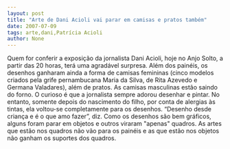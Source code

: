 ```yaml
---
layout: post
title: "Arte de Dani Acioli vai parar em camisas e pratos também"
date: 2007-07-09
tags: arte,dani,Patrícia Acioli
author: None
---
```

Quem for conferir a exposi&ccedil;&atilde;o da jornalista Dani Acioli, hoje no Anjo Solto, a partir das 20 horas, ter&aacute; uma agrad&aacute;vel surpresa. Al&eacute;m dos pain&eacute;is, os desenhos ganharam ainda a forma de camisas femininas (cinco modelos criados pela grife pernambucana Maria da Silva, de Rita Azevedo e Germana Valadares), al&eacute;m de pratos. 
As camisas masculinas est&atilde;o saindo do forno. 
O curioso &eacute; que a jornalista sempre adorou desenhar e pintar. No entanto, somente depois do nascimento do filho, por conta de alergias &agrave;s tintas, ela voltou-se completamente para os desenhos. &ldquo;Desenho desde crian&ccedil;a e &eacute; o que amo fazer&rdquo;, diz. 
Como os desenhos s&atilde;o bem gr&aacute;ficos, alguns foram parar em objetos e outros viraram &quot;apenas&quot; quadros. 
As artes que est&atilde;o nos quadros n&atilde;o v&atilde;o para os pain&eacute;is e as que est&atilde;o nos objetos n&atilde;o ganham os suportes dos quadros. 
